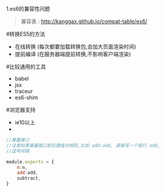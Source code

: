 1.es6的兼容性问题

> 兼容表 : http://kanggax.github.io/compat-table/es6/

#转换ES5的方法

- 在线转换 (每次都要加载转换包,会加大页面渲染时间)
- 提前编译 (在服务器端提前转换,不影响客户端渲染)

#比较通用的工具

- babel
- jsx
- traceur
- es6-shim

#浏览器支持

- ie10以上
- 





```javascript
//暴露接口
//注意如果暴露接口前后键值对相同,比如 add:add, 直接写一个就行 add,
//逗号间隔

module.exports = {
    n:n,
    add:add,
    subtract,
}
```

